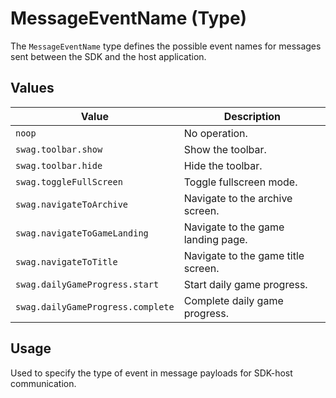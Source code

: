# MessageEventName (Type)

The `MessageEventName` type defines the possible event names for messages sent between the SDK and the host application.

## Values

| Value                          | Description                                      |
|-------------------------------|--------------------------------------------------|
| `noop`                        | No operation.                                    |
| `swag.toolbar.show`           | Show the toolbar.                                |
| `swag.toolbar.hide`           | Hide the toolbar.                                |
| `swag.toggleFullScreen`       | Toggle fullscreen mode.                          |
| `swag.navigateToArchive`      | Navigate to the archive screen.                  |
| `swag.navigateToGameLanding`  | Navigate to the game landing page.               |
| `swag.navigateToTitle`        | Navigate to the game title screen.               |
| `swag.dailyGameProgress.start`| Start daily game progress.                       |
| `swag.dailyGameProgress.complete` | Complete daily game progress.               |

## Usage

Used to specify the type of event in message payloads for SDK-host communication.